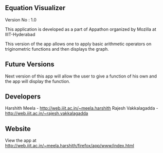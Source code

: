 Equation Visualizer
------------------

Version No : 1.0

This application is developed as a part of Appathon organized by Mozilla at IIIT-Hyderabad

This version of the app allows one to apply basic arithmetic operators on triginometric functions and then displays the graph.


Future Versions
---------------
Next version of this app will allow the user to give a function of his own and the app will display the function.


Developers
----------
Harshith Meela - http://web.iiit.ac.in/~meela.harshith
Rajesh Vakkalagadda - http://web.iiit.ac.in/~rajesh.vakkalagadda


Website
-------
View the app at http://web.iiit.ac.in/~meela.harshith/firefox/app/www/index.html
